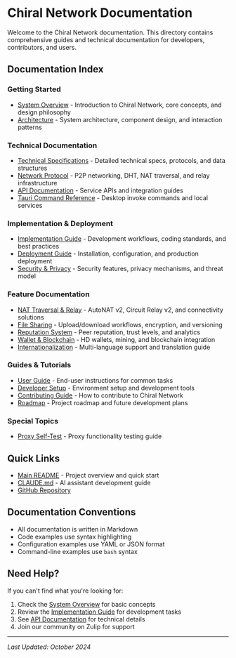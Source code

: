 # Chiral Network Documentation

Welcome to the Chiral Network documentation. This directory contains comprehensive guides and technical documentation for developers, contributors, and users.

## Documentation Index

### Getting Started
- [System Overview](system-overview.md) - Introduction to Chiral Network, core concepts, and design philosophy
- [Architecture](architecture.md) - System architecture, component design, and interaction patterns

### Technical Documentation
- [Technical Specifications](technical-specifications.md) - Detailed technical specs, protocols, and data structures
- [Network Protocol](network-protocol.md) - P2P networking, DHT, NAT traversal, and relay infrastructure
- [API Documentation](api-documentation.md) - Service APIs and integration guides
- [Tauri Command Reference](tauri-commands.md) - Desktop invoke commands and local services

### Implementation & Deployment
- [Implementation Guide](implementation-guide.md) - Development workflows, coding standards, and best practices
- [Deployment Guide](deployment-guide.md) - Installation, configuration, and production deployment
- [Security & Privacy](security-privacy.md) - Security features, privacy mechanisms, and threat model

### Feature Documentation
- [NAT Traversal & Relay](nat-traversal.md) - AutoNAT v2, Circuit Relay v2, and connectivity solutions
- [File Sharing](file-sharing.md) - Upload/download workflows, encryption, and versioning
- [Reputation System](reputation.md) - Peer reputation, trust levels, and analytics
- [Wallet & Blockchain](wallet-blockchain.md) - HD wallets, mining, and blockchain integration
- [Internationalization](i18n.md) - Multi-language support and translation guide

### Guides & Tutorials
- [User Guide](user-guide.md) - End-user instructions for common tasks
- [Developer Setup](developer-setup.md) - Environment setup and development tools
- [Contributing Guide](contributing.md) - How to contribute to Chiral Network
- [Roadmap](roadmap.md) - Project roadmap and future development plans

### Special Topics
- [Proxy Self-Test](PROXY_SELF_TEST.md) - Proxy functionality testing guide

## Quick Links

- [Main README](../README.md) - Project overview and quick start
- [CLAUDE.md](../CLAUDE.md) - AI assistant development guide
- [GitHub Repository](https://github.com/Aery1e/chiral-network)

## Documentation Conventions

- All documentation is written in Markdown
- Code examples use syntax highlighting
- Configuration examples use YAML or JSON format
- Command-line examples use `bash` syntax

## Need Help?

If you can't find what you're looking for:
1. Check the [System Overview](system-overview.md) for basic concepts
2. Review the [Implementation Guide](implementation-guide.md) for development tasks
3. See [API Documentation](api-documentation.md) for technical details
4. Join our community on Zulip for support

---

*Last Updated: October 2024*
